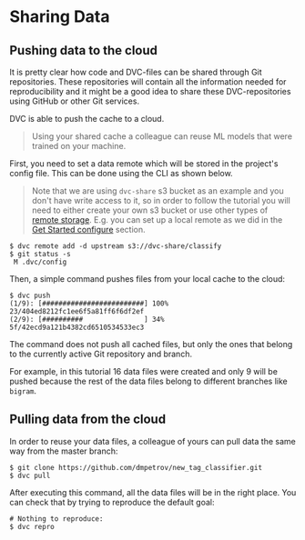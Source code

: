 # Sharing Data

## Pushing data to the cloud

It is pretty clear how code and DVC-files can be shared through Git
repositories. These repositories will contain all the information needed for
reproducibility and it might be a good idea to share these DVC-repositories
using GitHub or other Git services.

DVC is able to push the cache to a cloud.

> Using your shared cache a colleague can reuse ML models that were trained on
> your machine.

First, you need to set a data remote which will be stored in the project's
config file. This can be done using the CLI as shown below.

> Note that we are using `dvc-share` s3 bucket as an example and you don't have
> write access to it, so in order to follow the tutorial you will need to either
> create your own s3 bucket or use other types of
> [remote storage](/doc/commands-reference/remote). E.g. you can set up a local
> remote as we did in the [Get Started configure](/doc/get-started/configure)
> section.

```dvc
$ dvc remote add -d upstream s3://dvc-share/classify
$ git status -s
 M .dvc/config
```

Then, a simple command pushes files from your local cache to the cloud:

```dvc
$ dvc push
(1/9): [#########################] 100% 23/404ed8212fc1ee6f5a81ff6f6df2ef
(2/9): [##########               ] 34% 5f/42ecd9a121b4382cd6510534533ec3
```

The command does not push all cached files, but only the ones that belong to the
currently active Git repository and branch.

For example, in this tutorial 16 data files were created and only 9 will be
pushed because the rest of the data files belong to different branches like
`bigram`.

## Pulling data from the cloud

In order to reuse your data files, a colleague of yours can pull data the same
way from the master branch:

```dvc
$ git clone https://github.com/dmpetrov/new_tag_classifier.git
$ dvc pull
```

After executing this command, all the data files will be in the right place. You
can check that by trying to reproduce the default goal:

```dvc
# Nothing to reproduce:
$ dvc repro
```
